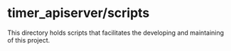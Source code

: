 # timer_apiserver/scripts

This directory holds scripts that facilitates the developing and maintaining of this project.
